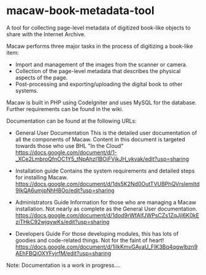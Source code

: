 macaw-book-metadata-tool
========================

A tool for collecting page-level metadata of digitized book-like objects to share with the Internet Archive.

Macaw performs three major tasks in the process of digitizing a book-like item:

* Import and management of the images from the scanner or camera.
* Collection of the page-level metadata that describes the physical aspects of the page.
* Post-processing and exporting/uploading the digital book to other systems.

Macaw is built in PHP using CodeIgniter and uses MySQL for the database. Further requirements can be found in the wiki.

Documentation can be found at the following URLs:

* General User Documentation
  This is the detailed user documentation of all the components of Macaw. Content in this document is
  targeted towards those who use BHL "In the Cloud" 
  https://docs.google.com/document/d/1-_XCe2LmbroQfnOC1Y5_tNpAhzI1BOiFVjkJH_ykvak/edit?usp=sharing

* Installation guide
  Contains the system requirements and detailed steps for installing Macaw. 
  https://docs.google.com/document/d/1ds5K2Nd0OutTVUBPhQVrsIemltd9IkQA6umjpNhH8Oo/edit?usp=sharing

* Administrators Guide
  Information for those who are managing a Macaw installation. Not nearly as complete as the General 
  User documentation.
  https://docs.google.com/document/d/1dod9rWfAlfJWPsCZs1ZqJjI6K0kEziTHkC92wjqywKs/edit?usp=sharing

* Developers Guide
  For those developing modules, this has lots of goodies and code-related things. Not for the faint of heart!
  https://docs.google.com/document/d/1iIkKmvGAyaU_FlK3Bq4qgwlbzn9AEhFBQiOXYFvjrfM/edit?usp=sharing

Note: Documentation is a work in progress....
